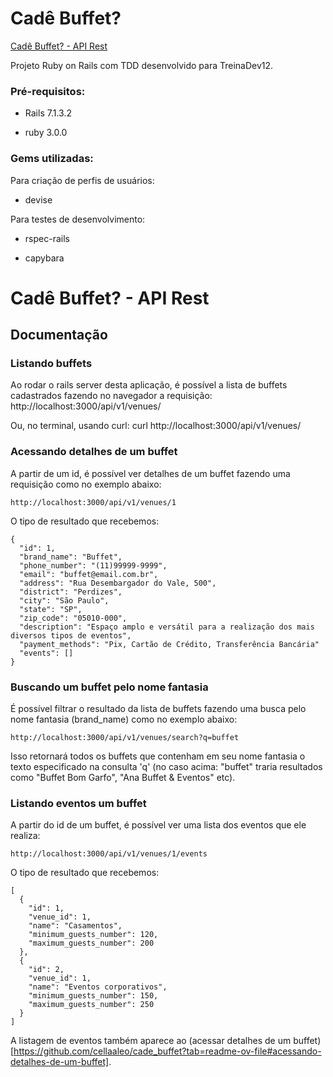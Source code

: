 # Cadê Buffet?
[Cadê Buffet? - API Rest](https://github.com/cellaaleo/cade_buffet?tab=readme-ov-file#cad%C3%AA-buffet---api-rest)

Projeto Ruby on Rails com TDD desenvolvido para TreinaDev12.

### Pré-requisitos:

* Rails 7.1.3.2

* ruby 3.0.0

### Gems utilizadas:

Para criação de perfis de usuários:

* devise

Para testes de desenvolvimento:

* rspec-rails

* capybara




# Cadê Buffet? - API Rest

## Documentação

### Listando buffets
Ao rodar o rails server desta aplicação, é possível a lista de buffets cadastrados fazendo no navegador a requisição:
    http://localhost:3000/api/v1/venues/

Ou, no terminal, usando curl:
    curl http://localhost:3000/api/v1/venues/

### Acessando detalhes de um buffet
A partir de um id, é possível ver detalhes de um buffet fazendo uma requisição como no exemplo abaixo:

    http://localhost:3000/api/v1/venues/1

O tipo de resultado que recebemos:

    {
      "id": 1,
      "brand_name": "Buffet",
      "phone_number": "(11)99999-9999",
      "email": "buffet@email.com.br",
      "address": "Rua Desembargador do Vale, 500",
      "district": "Perdizes",
      "city": "São Paulo",
      "state": "SP",
      "zip_code": "05010-000",
      "description": "Espaço amplo e versátil para a realização dos mais diversos tipos de eventos",
      "payment_methods": "Pix, Cartão de Crédito, Transferência Bancária"
      "events": []
    }

### Buscando um buffet pelo nome fantasia
É possível filtrar o resultado da lista de buffets fazendo uma busca pelo nome fantasia (brand_name) como no exemplo abaixo:

    http://localhost:3000/api/v1/venues/search?q=buffet

Isso retornará todos os buffets que contenham em seu nome fantasia o texto especificado na consulta 'q' (no caso acima: "buffet" traria resultados como "Buffet Bom Garfo", "Ana Buffet & Eventos" etc).

### Listando eventos um buffet
A partir do id de um buffet, é possível ver uma lista dos eventos que ele realiza:

    http://localhost:3000/api/v1/venues/1/events

O tipo de resultado que recebemos:

    [
      {
        "id": 1,
        "venue_id": 1,
        "name": "Casamentos",
        "minimum_guests_number": 120,
        "maximum_guests_number": 200
      },
      {
        "id": 2,
        "venue_id": 1,
        "name": "Eventos corporativos",
        "minimum_guests_number": 150,
        "maximum_guests_number": 250
      }
    ]

A listagem de eventos também aparece ao (acessar detalhes de um buffet)[https://github.com/cellaaleo/cade_buffet?tab=readme-ov-file#acessando-detalhes-de-um-buffet].